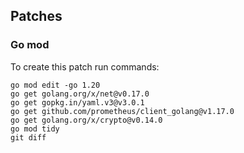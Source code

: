 ## Patches

### Go mod

To create this patch run commands:

```shell
go mod edit -go 1.20
go get golang.org/x/net@v0.17.0
go get gopkg.in/yaml.v3@v3.0.1
go get github.com/prometheus/client_golang@v1.17.0
go get golang.org/x/crypto@v0.14.0
go mod tidy
git diff
```
